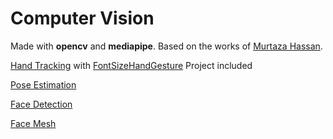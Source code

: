 # Computer Vision
Made with **opencv** and **mediapipe**. Based on the works of [Murtaza Hassan](https://www.youtube.com/watch?v=01sAkU_NvOY&t=2s&ab_channel=freeCodeCamp.org "Advanced Computer Vision with Python").

[Hand Tracking](./HandTracking) with [FontSizeHandGesture](./HandTracking/FontSizeHandGesture.py) Project included

[Pose Estimation](./PoseEstimation)

[Face Detection](./FaceDetection)

[Face Mesh](./FaceMesh)
